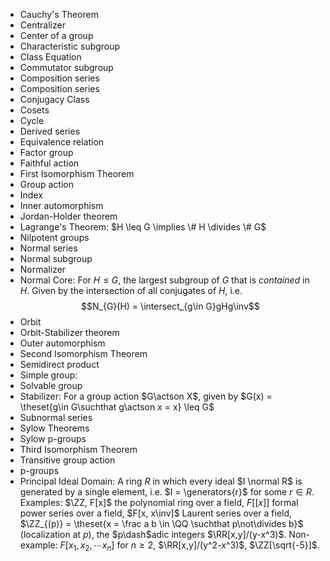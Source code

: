 - Cauchy's Theorem
- Centralizer
- Center of a group
- Characteristic subgroup
- Class Equation
- Commutator subgroup
- Composition series
- Composition series
- Conjugacy Class
- Cosets
- Cycle
- Derived series
- Equivalence relation
- Factor group
- Faithful action
- First Isomorphism Theorem
- Group action
- Index
- Inner automorphism
- Jordan-Holder theorem
- Lagrange's Theorem: $H \leq G \implies \# H \divides \# G$
- Nilpotent groups
- Normal series
- Normal subgroup
- Normalizer
- Normal Core: For $H \leq G$, the largest subgroup of $G$ that is *contained* in $H$. Given by the intersection of all conjugates of $H$, i.e. $$N_{G}(H) = \intersect_{g\in G}gHg\inv$$
- Orbit
- Orbit-Stabilizer theorem
- Outer automorphism
- Second Isomorphism Theorem
- Semidirect product
- Simple group:
- Solvable group
- Stabilizer: For a group action $G\actson X$, given by $G(x) = \theset{g\in G\suchthat g\actson x = x} \leq G$
- Subnormal series
- Sylow Theorems
- Sylow p-groups
- Third Isomorphism Theorem
- Transitive group action
- p-groups
- Principal Ideal Domain: A ring $R$ in which every ideal $I \normal R$ is generated by a single element, i.e. $I = \generators{r}$ for some $r\in R$. Examples: $\ZZ, F[x]$ the polynomial ring over a field, $F[[x]]$ formal power series over a field, $F[x, x\inv]$ Laurent series over a field, $\ZZ_{(p)} = \theset{x = \frac a b \in \QQ \suchthat p\not\divides b}$ (localization at $p$), the $p\dash$adic integers $\RR[x,y]/(y-x^3)$. Non-example: $F[x_1, x_2, \cdots x_n]$ for $n\geq 2$,
$\RR[x,y]/(y^2-x^3)$, $\ZZ[\sqrt{-5}]$.
